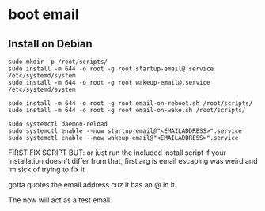 # boot email

## Install on Debian
```shell
sudo mkdir -p /root/scripts/
sudo install -m 644 -o root -g root startup-email@.service /etc/systemd/system
sudo install -m 644 -o root -g root wakeup-email@.service /etc/systemd/system

sudo install -m 644 -o root -g root email-on-reboot.sh /root/scripts/
sudo install -m 644 -o root -g root email-on-wake.sh /root/scripts/

sudo systemctl daemon-reload
sudo systemctl enable --now startup-email@"<EMAILADDRESS>".service
sudo systemctl enable --now wakeup-email@"<EMAILADDRESS>".service
```

FIRST FIX SCRIPT BUT:
or just run the included install script if your installation doesn't differ from that, first arg is email
escaping was weird and im sick of trying to fix it

gotta quotes the email address cuz it has an @ in it.

The now will act as a test email.
